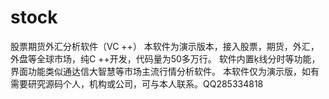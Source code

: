 # stock
股票期货外汇分析软件（VC ++）
本软件为演示版本，接入股票，期货，外汇，外盘等全球市场，纯C ++开发，代码量为50多万行。
软件内置ķ线分时等功能，界面功能类似通达信大智慧等市场主流行情分析软件。
本软件仅为演示版，如有需要研究源码个人，机构或公司，可与本人联系。QQ285334818

